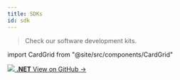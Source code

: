 ```yaml
---
title: SDKs
id: sdk
---
```


>Check our software development kits.

import CardGrid from "@site/src/components/CardGrid"

<CardGrid home>

[![](/images/csharp-logo.png) **.NET** View on GitHub →](https://github.com/dojo-engineering/Dojo.Net)

</CardGrid>